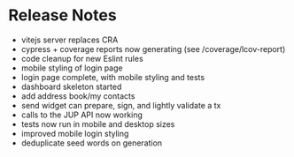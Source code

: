 # Release Notes

- vitejs server replaces CRA
- cypress + coverage reports now generating (see /coverage/lcov-report)
- code cleanup for new Eslint rules
- mobile styling of login page
- login page complete, with mobile styling and tests
- dashboard skeleton started
- add address book/my contacts
- send widget can prepare, sign, and lightly validate a tx
- calls to the JUP API now working
- tests now run in mobile and desktop sizes
- improved mobile login styling
- deduplicate seed words on generation

